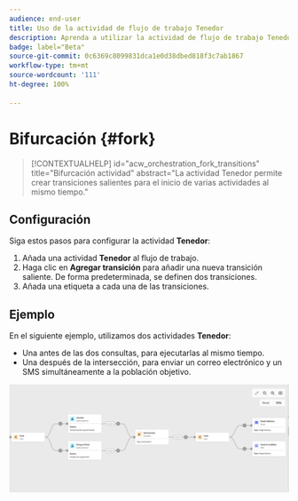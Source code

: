 ```yaml
---
audience: end-user
title: Uso de la actividad de flujo de trabajo Tenedor
description: Aprenda a utilizar la actividad de flujo de trabajo Tenedor
badge: label="Beta"
source-git-commit: 0c6369c8099831dca1e0d38dbed818f3c7ab1867
workflow-type: tm+mt
source-wordcount: '111'
ht-degree: 100%

---
```



# Bifurcación {#fork}

>[!CONTEXTUALHELP]
>id="acw_orchestration_fork_transitions"
>title="Bifurcación  actividad"
>abstract="La actividad Tenedor permite crear transiciones salientes para el inicio de varias actividades al mismo tiempo."

## Configuración

Siga estos pasos para configurar la actividad **Tenedor**:

1. Añada una actividad **Tenedor** al flujo de trabajo.
1. Haga clic en **Agregar transición** para añadir una nueva transición saliente. De forma predeterminada, se definen dos transiciones.
1. Añada una etiqueta a cada una de las transiciones.

## Ejemplo

En el siguiente ejemplo, utilizamos dos actividades **Tenedor**:

* Una antes de las dos consultas, para ejecutarlas al mismo tiempo.
* Una después de la intersección, para enviar un correo electrónico y un SMS simultáneamente a la población objetivo.

![](../assets/workflow-fork-example.png)

